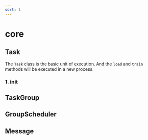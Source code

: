 ```yaml
---
sort: 1
---
```


# core

## Task
The `Task` class is the basic unit of execution. And the `load` and `train` methods will be executed in a new process.

### 1. __init__


## TaskGroup

## GroupScheduler

## Message
